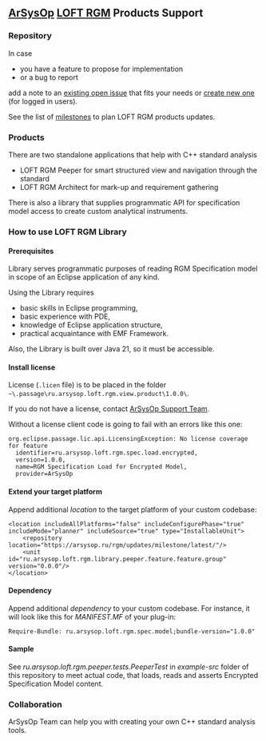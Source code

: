 ## [ArSysOp](https://arsysop.ru/) [LOFT RGM](https://arsysop.ru/rgm/) Products Support

### Repository
In case 
 - you have a feature to propose for implementation
 - or a bug to report

add a note to an [existing open issue](https://github.com/arsysop/rgm-support/issues) that fits your needs or [create new one](https://github.com/arsysop/rgm-support/issues/new) (for logged in users).

See the list of [milestones](https://github.com/arsysop/rgm-support/milestones) to plan LOFT RGM products updates.

### Products
There are two standalone applications that help with C++ standard analysis
 - LOFT RGM Peeper for smart structured view and navigation through the standard
 - LOFT RGM Architect for mark-up and requirement gathering

There is also a library that supplies programmatic API for specification model access to create custom analytical instruments.

### How to use LOFT RGM Library

#### Prerequisites
Library serves programmatic purposes of reading RGM Specification model in scope of an Eclipse application of any kind.

Using the Library requires
 - basic skills in Eclipse programming,
 - basic experience with PDE,
 - knowledge of Eclipse application structure,
 - practical acquaintance with EMF Framework.

Also, the Library is built over Java 21, so it must be accessible.

#### Install license
License (`.licen` file) is to be placed in the folder `~\.passage\ru.arsysop.loft.rgm.view.product\1.0.0\`.

If you do not have a license, contact [ArSysOp Support Team](mailto:support@arsysop.ru).

Without a license client code is going to fail with an errors like this one:

```
org.eclipse.passage.lic.api.LicensingException: No license coverage for feature 
  identifier=ru.arsysop.loft.rgm.spec.load.encrypted, 
  version=1.0.0, 
  name=RGM Specification Load for Encrypted Model, 
  provider=ArSysOp
```

#### Extend your target platform
Append additional _location_ to the target platform of your custom codebase:

```
<location includeAllPlatforms="false" includeConfigurePhase="true" includeMode="planner" includeSource="true" type="InstallableUnit">
	<repository location="https://arsysop.ru/rgm/updates/milestone/latest/"/>
	<unit id="ru.arsysop.loft.rgm.library.peeper.feature.feature.group" version="0.0.0"/>
</location>

```

#### Dependency
Append additional _dependency_ to your custom codebase. For instance, it will look like this for _MANIFEST.MF_ of your plug-in:

```
Require-Bundle: ru.arsysop.loft.rgm.spec.model;bundle-version="1.0.0"
```

#### Sample
See _ru.arsysop.loft.rgm.peeper.tests.PeeperTest_ in _example-src_ folder of this repository to meet actual code, 
that loads, reads and asserts Encrypted Specification Model content.

### Collaboration
ArSysOp Team can help you with creating your own C++ standard analysis tools. 

